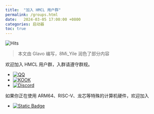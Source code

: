 ```yaml
---
title:  "加入 HMCL 用户群"
permalink: /groups.html
date:   2024-03-05 17:00:00 +0800
categories: 启动器
toc: true
---
```


![Hits](https://hits.seeyoufarm.com/api/count/incr/badge.svg?url=https%3A%2F%2Fdocs.hmcl.net%2Fgroups.html&count_bg=%233E4245&title_bg=%233E4245&icon=&icon_color=%23E7E7E7&title=%F0%9F%91%80&edge_flat=false)

> 本文由 Glavo 编写，8Mi_Yile 润色了部分内容

欢迎加入 HMCL 用户群，入群请遵守群规。
* [![QQ](https://img.shields.io/badge/HMCL_用户交流群-blue?style=for-the-badge&logo=tencentqq&logoColor=red&label=加入)](https://qm.qq.com/q/fvJueufsvC)
* [![KOOK](https://jee.li/8E)](https://kook.top/Kx7n3t)
* [![Discord](https://img.shields.io/badge/HMCL_Discord%E9%A2%91%E9%81%93-blue?style=for-the-badge&logo=discord&label=%E5%8A%A0%E5%85%A5)](https://discord.gg/jVvC7HfM6U)


如果你正在使用 ARM64、RISC-V、龙芯等特殊的计算机硬件，欢迎加入
* [![Static Badge](https://img.shields.io/badge/HMCL_非主流硬件交流群-blue?style=for-the-badge&logo=tencentqq&logoColor=red&label=加入)](https://qm.qq.com/q/C935haj8xW)


